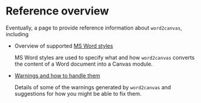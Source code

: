 # Reference overview

Eventually, a page to provide reference information about ```word2canvas```, including

- Overview of supported [MS Word styles](word-styles.md)

    MS Word styles are used to specify what and how ```word2canvas``` converts the content of a Word document into a Canvas module. 

- [Warnings and how to handle them](warnings.md)

    Details of some of the warnings generated by ```word2canvas``` and suggestions for how you might be able to fix them.
